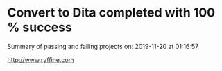 # Convert to Dita  completed with 100 % success

Summary of passing and failing projects on: 2019-11-20 at 01:16:57

http://www.ryffine.com

